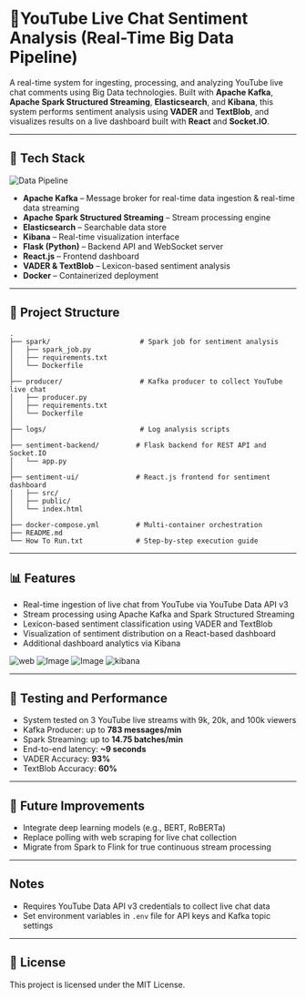 # 📱YouTube Live Chat Sentiment Analysis (Real-Time Big Data Pipeline)

A real-time system for ingesting, processing, and analyzing YouTube live chat comments using Big Data technologies. Built with **Apache Kafka**, **Apache Spark Structured Streaming**, **Elasticsearch**, and **Kibana**, this system performs sentiment analysis using **VADER** and **TextBlob**, and visualizes results on a live dashboard built with **React** and **Socket.IO**.

---

## 🔧 Tech Stack
![Data Pipeline](https://github.com/user-attachments/assets/30430a62-7068-40b6-95dc-d0b90a30ccc8)



- **Apache Kafka** – Message broker for real-time data ingestion & real-time data streaming
- **Apache Spark Structured Streaming** – Stream processing engine
- **Elasticsearch** – Searchable data store
- **Kibana** – Real-time visualization interface
- **Flask (Python)** – Backend API and WebSocket server
- **React.js** – Frontend dashboard
- **VADER & TextBlob** – Lexicon-based sentiment analysis
- **Docker** – Containerized deployment

---

## 📁 Project Structure

```
.
├── spark/                      # Spark job for sentiment analysis
│   ├── spark_job.py            
│   ├── requirements.txt        
│   └── Dockerfile              
│
├── producer/                   # Kafka producer to collect YouTube live chat
│   ├── producer.py             
│   ├── requirements.txt        
│   └── Dockerfile              
│
├── logs/                       # Log analysis scripts
│
├── sentiment-backend/         # Flask backend for REST API and Socket.IO
│   └── app.py                  
│
├── sentiment-ui/              # React.js frontend for sentiment dashboard
│   ├── src/                    
│   ├── public/                 
│   └── index.html              
│
├── docker-compose.yml         # Multi-container orchestration
├── README.md                  
└── How To Run.txt             # Step-by-step execution guide
```

---

## 📊 Features

- Real-time ingestion of live chat from YouTube via YouTube Data API v3
- Stream processing using Apache Kafka and Spark Structured Streaming
- Lexicon-based sentiment classification using VADER and TextBlob
- Visualization of sentiment distribution on a React-based dashboard
- Additional dashboard analytics via Kibana

![web](https://github.com/user-attachments/assets/07315439-d078-42d7-8e1c-8bd2223742e0)
![Image](https://github.com/user-attachments/assets/a44c717f-5ffc-4f4f-a730-068bee485466)
![Image](https://github.com/user-attachments/assets/e0d0ca6f-3710-4018-9cc4-d2dae758dbb9)
![kibana](https://github.com/user-attachments/assets/45075e59-c8c8-4d1f-b1db-c4159a8594d8)

---

## 🧪 Testing and Performance

- System tested on 3 YouTube live streams with 9k, 20k, and 100k viewers
- Kafka Producer: up to **783 messages/min**
- Spark Streaming: up to **14.75 batches/min**
- End-to-end latency: **~9 seconds**
- VADER Accuracy: **93%**
- TextBlob Accuracy: **60%**

---

## 🔮 Future Improvements

- Integrate deep learning models (e.g., BERT, RoBERTa)
- Replace polling with web scraping for live chat collection
- Migrate from Spark to Flink for true continuous stream processing

---

## Notes
- Requires YouTube Data API v3 credentials to collect live chat data
- Set environment variables in `.env` file for API keys and Kafka topic settings

---

## 📝 License

This project is licensed under the MIT License.
